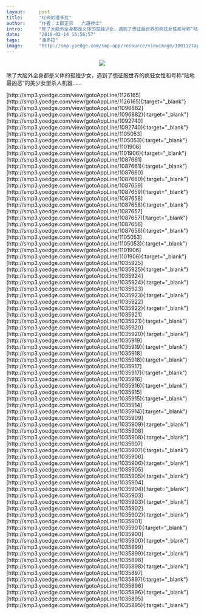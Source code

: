 ```yaml
---
layout:     post
title:      "红壳的潘多拉"
author:     "作者：士郎正宗   六道神士"
intro:      "除了大脑外全身都是义体的孤独少女，遇到了想征服世界的疯狂女性和号称“陆地最凶恶”的美少女型杀人机器……"
date:       "2018-02-14 16:56:57"
tags:       "潘多拉"
image:      "http://smp.yoedge.com/smp-app/resource/viewImage/1001127appline.png"
---
```

<div style="text-align: center">
<p><img src="http://smp.yoedge.com/smp-app/resource/viewImage/1001127appline.png"/></p>
</div>
<p class="post-meta">
<span>除了大脑外全身都是义体的孤独少女，遇到了想征服世界的疯狂女性和号称“陆地最凶恶”的美少女型杀人机器……</span>
</p>
[http://smp3.yoedge.com/view/gotoAppLine/1126165](http://smp3.yoedge.com/view/gotoAppLine/1126165){:target="_blank"}
[http://smp3.yoedge.com/view/gotoAppLine/1096882](http://smp3.yoedge.com/view/gotoAppLine/1096882){:target="_blank"}
[http://smp3.yoedge.com/view/gotoAppLine/1092740](http://smp3.yoedge.com/view/gotoAppLine/1092740){:target="_blank"}
[http://smp3.yoedge.com/view/gotoAppLine/1105053](http://smp3.yoedge.com/view/gotoAppLine/1105053){:target="_blank"}
[http://smp3.yoedge.com/view/gotoAppLine/1101906](http://smp3.yoedge.com/view/gotoAppLine/1101906){:target="_blank"}
[http://smp3.yoedge.com/view/gotoAppLine/1087661](http://smp3.yoedge.com/view/gotoAppLine/1087661){:target="_blank"}
[http://smp3.yoedge.com/view/gotoAppLine/1087660](http://smp3.yoedge.com/view/gotoAppLine/1087660){:target="_blank"}
[http://smp3.yoedge.com/view/gotoAppLine/1087659](http://smp3.yoedge.com/view/gotoAppLine/1087659){:target="_blank"}
[http://smp3.yoedge.com/view/gotoAppLine/1087658](http://smp3.yoedge.com/view/gotoAppLine/1087658){:target="_blank"}
[http://smp3.yoedge.com/view/gotoAppLine/1087657](http://smp3.yoedge.com/view/gotoAppLine/1087657){:target="_blank"}
[http://smp3.yoedge.com/view/gotoAppLine/1087656](http://smp3.yoedge.com/view/gotoAppLine/1087656){:target="_blank"}
[http://smp3.yoedge.com/view/gotoAppLine/1105053](http://smp3.yoedge.com/view/gotoAppLine/1105053){:target="_blank"}
[http://smp3.yoedge.com/view/gotoAppLine/1101906](http://smp3.yoedge.com/view/gotoAppLine/1101906){:target="_blank"}
[http://smp3.yoedge.com/view/gotoAppLine/1035925](http://smp3.yoedge.com/view/gotoAppLine/1035925){:target="_blank"}
[http://smp3.yoedge.com/view/gotoAppLine/1035924](http://smp3.yoedge.com/view/gotoAppLine/1035924){:target="_blank"}
[http://smp3.yoedge.com/view/gotoAppLine/1035923](http://smp3.yoedge.com/view/gotoAppLine/1035923){:target="_blank"}
[http://smp3.yoedge.com/view/gotoAppLine/1035922](http://smp3.yoedge.com/view/gotoAppLine/1035922){:target="_blank"}
[http://smp3.yoedge.com/view/gotoAppLine/1035921](http://smp3.yoedge.com/view/gotoAppLine/1035921){:target="_blank"}
[http://smp3.yoedge.com/view/gotoAppLine/1035920](http://smp3.yoedge.com/view/gotoAppLine/1035920){:target="_blank"}
[http://smp3.yoedge.com/view/gotoAppLine/1035919](http://smp3.yoedge.com/view/gotoAppLine/1035919){:target="_blank"}
[http://smp3.yoedge.com/view/gotoAppLine/1035918](http://smp3.yoedge.com/view/gotoAppLine/1035918){:target="_blank"}
[http://smp3.yoedge.com/view/gotoAppLine/1035917](http://smp3.yoedge.com/view/gotoAppLine/1035917){:target="_blank"}
[http://smp3.yoedge.com/view/gotoAppLine/1035916](http://smp3.yoedge.com/view/gotoAppLine/1035916){:target="_blank"}
[http://smp3.yoedge.com/view/gotoAppLine/1035915](http://smp3.yoedge.com/view/gotoAppLine/1035915){:target="_blank"}
[http://smp3.yoedge.com/view/gotoAppLine/1035914](http://smp3.yoedge.com/view/gotoAppLine/1035914){:target="_blank"}
[http://smp3.yoedge.com/view/gotoAppLine/1035909](http://smp3.yoedge.com/view/gotoAppLine/1035909){:target="_blank"}
[http://smp3.yoedge.com/view/gotoAppLine/1035908](http://smp3.yoedge.com/view/gotoAppLine/1035908){:target="_blank"}
[http://smp3.yoedge.com/view/gotoAppLine/1035907](http://smp3.yoedge.com/view/gotoAppLine/1035907){:target="_blank"}
[http://smp3.yoedge.com/view/gotoAppLine/1035906](http://smp3.yoedge.com/view/gotoAppLine/1035906){:target="_blank"}
[http://smp3.yoedge.com/view/gotoAppLine/1035905](http://smp3.yoedge.com/view/gotoAppLine/1035905){:target="_blank"}
[http://smp3.yoedge.com/view/gotoAppLine/1035904](http://smp3.yoedge.com/view/gotoAppLine/1035904){:target="_blank"}
[http://smp3.yoedge.com/view/gotoAppLine/1035903](http://smp3.yoedge.com/view/gotoAppLine/1035903){:target="_blank"}
[http://smp3.yoedge.com/view/gotoAppLine/1035902](http://smp3.yoedge.com/view/gotoAppLine/1035902){:target="_blank"}
[http://smp3.yoedge.com/view/gotoAppLine/1035901](http://smp3.yoedge.com/view/gotoAppLine/1035901){:target="_blank"}
[http://smp3.yoedge.com/view/gotoAppLine/1035900](http://smp3.yoedge.com/view/gotoAppLine/1035900){:target="_blank"}
[http://smp3.yoedge.com/view/gotoAppLine/1035899](http://smp3.yoedge.com/view/gotoAppLine/1035899){:target="_blank"}
[http://smp3.yoedge.com/view/gotoAppLine/1035898](http://smp3.yoedge.com/view/gotoAppLine/1035898){:target="_blank"}
[http://smp3.yoedge.com/view/gotoAppLine/1035897](http://smp3.yoedge.com/view/gotoAppLine/1035897){:target="_blank"}
[http://smp3.yoedge.com/view/gotoAppLine/1035896](http://smp3.yoedge.com/view/gotoAppLine/1035896){:target="_blank"}
[http://smp3.yoedge.com/view/gotoAppLine/1035895](http://smp3.yoedge.com/view/gotoAppLine/1035895){:target="_blank"}


